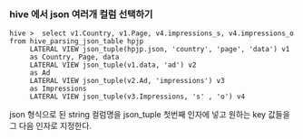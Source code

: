 ### hive 에서  json 여러개 컬럼 선택하기

```
hive >  select v1.Country, v1.Page, v4.impressions_s, v4.impressions_o 
from hive_parsing_json_table hpjp
     LATERAL VIEW json_tuple(hpjp.json, 'country', 'page', 'data') v1
     as Country, Page, data
     LATERAL VIEW json_tuple(v1.data, 'ad') v2
     as Ad
     LATERAL VIEW json_tuple(v2.Ad, 'impressions') v3
     as Impressions
     LATERAL VIEW json_tuple(v3.Impressions, 's' , 'o') v4
```

json 형식으로 된  string 컬럼명을  json_tuple 첫번째 인자에 넣고 
원하는 key 값들을 그 다음 인자로 지정한다.
